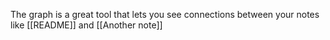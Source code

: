 The graph is a great tool that lets you see connections between your notes like [[README]] and [[Another note]]